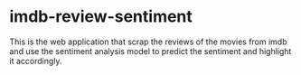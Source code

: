 # imdb-review-sentiment
This is the web application that scrap the reviews of the movies from imdb and use the sentiment analysis model to predict the sentiment and highlight it accordingly.
